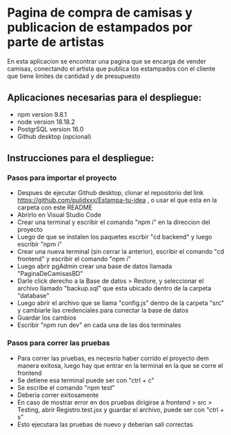 # Pagina de compra de camisas y publicacion de estampados por parte de artistas

En esta aplicacion se encontrar una pagina que se encarga de vender camisas, conectando el artista que publica los estampados
con el cliente que tiene limites de cantidad y de presupuesto

## Aplicaciones necesarias para el despliegue:

- npm version 9.8.1
- node version 18.18.2
- PostgrSQL version 16.0
- Github desktop (opcional)

## Instrucciones para el despliegue:

### Pasos para importar el proyecto

- Despues de ejecutar Github desktop, clonar el repositorio del link https://github.com/pulidxxx/Estampa-tu-idea , o usar el que esta en la carpeta con este README
- Abrirlo en Visual Studio Code
- Crear una terminal y escribir el comando "npm i" en la direccion del proyecto
- Luego de que se instalen los paquetes escrbir "cd backend" y luego escribir "npm i"
- Crear una nueva terminal (sin cerrar la anterior), escribir el comando "cd frontend" y escribir el comando "npm i"
- Luego abrir pgAdmin crear una base de datos llamada "PaginaDeCamisasBD"
- Darle click derecho a la Base de datos > Restore, y seleccionar el archivo llamado "backup.sql" que esta ubicado dentro de la carpeta "database"
- Luego abrir el archivo que se llama "config.js" dentro de la carpeta "src" y cambiarle las credenciales para conectar la base de datos
- Guardar los cambios
- Escribir "npm run dev" en cada una de las dos terminales

### Pasos para correr las pruebas

- Para correr las pruebas, es necesrio haber corrido el proyecto dem manera exitosa, luego hay que entrar en la terminal en la que se corre el frontend
- Se detiene esa terminal puede ser con "ctrl + c"
- Se escribe el comando "npm test"
- Deberia correr exitosamente
- En caso de mostrar error en dos pruebas dirigirse a frontend > src > Testing, abrir Registro.test.jsx y guardar el archivo, puede ser con "ctrl + s"
- Esto ejecutara las pruebas de nuevo y deberian sali correctas
